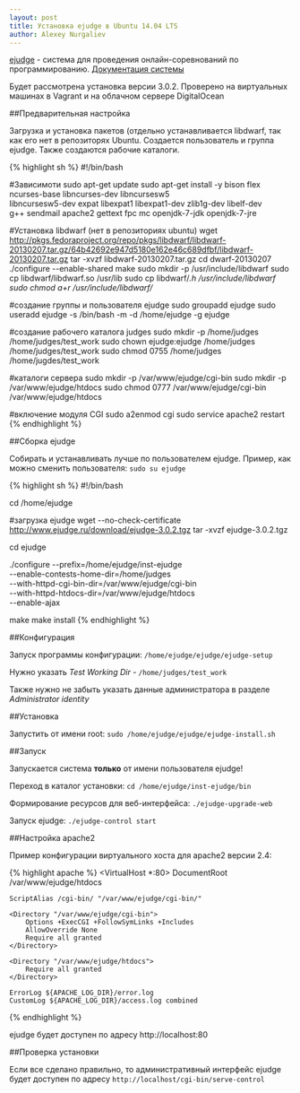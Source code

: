 ```yaml
---
layout: post
title: Установка ejudge в Ubuntu 14.04 LTS
author: Alexey Nurgaliev
---
```


[ejudge](https://ejudge.ru/) - система для проведения онлайн-соревнований по программированию. 
[Документация системы](https://ejudge.ru/wiki/index.php/%D0%A1%D0%B8%D1%81%D1%82%D0%B5%D0%BC%D0%B0_ejudge) 

Будет рассмотрена установка версии 3.0.2. Проверено на виртуальных машинах в Vagrant и на облачном сервере DigitalOcean

##Предварительная настройка

Загрузка и установка пакетов (отдельно устанавливается libdwarf, так как его нет в 
репозиторях Ubuntu. Создается пользователь и группа ejudge. Также создаются рабочие каталоги.

{% highlight sh %}
#!/bin/bash

#Зависимоти
sudo apt-get update
sudo apt-get install -y bison flex ncurses-base libncurses-dev libncursesw5 \
  libncursesw5-dev expat libexpat1 libexpat1-dev zlib1g-dev libelf-dev \
  g++ sendmail apache2 gettext fpc mc openjdk-7-jdk openjdk-7-jre

#Установка libdwarf (нет в репозиториях ubuntu)
wget http://pkgs.fedoraproject.org/repo/pkgs/libdwarf/libdwarf-20130207.tar.gz/64b42692e947d5180e162e46c689dfbf/libdwarf-20130207.tar.gz
tar -xvzf libdwarf-20130207.tar.gz
cd dwarf-20130207
./configure --enable-shared
make
sudo mkdir -p /usr/include/libdwarf
sudo cp libdwarf/libdwarf.so /usr/lib
sudo cp libdwarf/*.h /usr/include/libdwarf
sudo chmod a+r /usr/include/libdwarf/*

#создание группы и пользователя ejudge
sudo groupadd ejudge
sudo useradd ejudge -s /bin/bash -m -d /home/ejudge -g ejudge

#создание рабочего каталога judges
sudo mkdir -p /home/judges /home/judges/test_work
sudo chown ejudge:ejudge /home/judges /home/judges/test_work
sudo chmod 0755 /home/judges /home/jugdes/test_work

#каталоги сервера
sudo mkdir -p /var/www/ejudge/cgi-bin
sudo mkdir -p /var/www/ejudge/htdocs
sudo chmod 0777 /var/www/ejudge/cgi-bin /var/www/ejudge/htdocs

#включение модуля CGI
sudo a2enmod cgi
sudo service apache2 restart
{% endhighlight %}

##Сборка ejudge

Собирать и устанавливать лучше по пользователем ejudge. Пример, как можно сменить пользователя: `sudo su ejudge`

{% highlight sh %}
#!/bin/bash

cd /home/ejudge

#загрузка ejudge
wget --no-check-certificate http://www.ejudge.ru/download/ejudge-3.0.2.tgz
tar -xvzf ejudge-3.0.2.tgz

cd ejudge

./configure --prefix=/home/ejudge/inst-ejudge \
  --enable-contests-home-dir=/home/judges \
  --with-httpd-cgi-bin-dir=/var/www/ejudge/cgi-bin \
  --with-httpd-htdocs-dir=/var/www/ejudge/htdocs \
  --enable-ajax

make
make install
{% endhighlight %}

##Конфигурация

Запуск программы конфигурации: `/home/ejudge/ejudge/ejudge-setup`

Нужно указать *Test Working Dir* - `/home/judges/test_work`

Также нужно не забыть указать данные администратора в разделе *Administrator identity*

##Установка

Запустить от имени root: `sudo /home/ejudge/ejudge/ejudge-install.sh`

##Запуск

Запускается система **только** от имени пользователя ejudge!

Переход в каталог установки: `cd /home/ejudge/inst-ejudge/bin`

Формирование ресурсов для веб-интерфейса: `./ejudge-upgrade-web`

Запуск ejudge: `./ejudge-control start`

##Настройка apache2

Пример конфигурации виртуального хоста для apache2 версии 2.4:

{% highlight apache %}
<VirtualHost *:80>
	DocumentRoot /var/www/ejudge/htdocs

	ScriptAlias /cgi-bin/ "/var/www/ejudge/cgi-bin/"

	<Directory "/var/www/ejudge/cgi-bin">
		Options +ExecCGI +FollowSymLinks +Includes
		AllowOverride None
		Require all granted
	</Directory>

	<Directory "/var/www/ejudge/htdocs">
		Require all granted
	</Directory>

	ErrorLog ${APACHE_LOG_DIR}/error.log
	CustomLog ${APACHE_LOG_DIR}/access.log combined

</VirtualHost>
{% endhighlight %}

ejudge будет доступен по адресу http://localhost:80

##Проверка установки

Если все сделано правильно, то административный интерфейс ejudge будет доступен по адресу 
`http://localhost/cgi-bin/serve-control`

